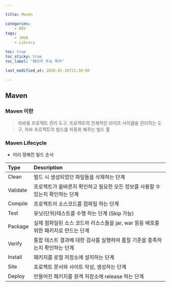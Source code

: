 ```yaml
---

title: Maven

categories:
    - DEV
tags:
    - JAVA
    - Library

toc: true
toc_sticky: true
toc_label: "페이지 주요 목차"

last_modified_at: 2020-01-26T21:30:00

---
```


## Maven ##

### Maven 이란 ###

> 자바용 프로젝트 관리 도구, 프로젝트의 전체적인 라이프 사이클을 관리하는 도구, 자바 프로젝트의 빌드를 자동화 해주는 빌드 툴

### Maven Lifecycle ###

- 미리 정해진 빌드 순서

| Type | Description |
| :--- | :---------- |
| Clean | 빌드 시 생성되었던 파일들을 삭제하는 단계 |
| Validate | 프로젝트가 올바른지 확인하고 필요한 모든 정보를 사용할 수 있는지 확인하는 단계 |
| Compile | 프로젝트의 소스코드를 컴파일 하는 단계 |
| Test | 유닛(단위)테스트를 수행 하는 단계 (Skip 가능) |
| Package | 실제 컴파일된 소스 코드와 리소스들을 jar, war 등등 배포를 위한 패키지로 만드는 단계 |
| Verify | 통합 테스트 결과에 대한 검사를 실행하여 품질 기준을 충족하는지 확인하는 단계 |
| Install | 패키지를 로컬 저장소에 설치하는 단계 |
| Site | 프로젝트 문서와 사이트 작성, 생성하는 단계 |
| Deploy | 만들어진 패키지를 원격 저장소에 release 하는 단계 |
